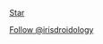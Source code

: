 <!-- Place this tag in your head or just before your close body tag. -->
<script async defer src="https://buttons.github.io/buttons.js"></script>

<!-- Place this tag where you want the button to render. -->
<a class="github-button" href="https://github.com/irisdroidology/droidos-python" data-size="large" data-show-count="true" aria-label="Star irisdroidology/droidos-python on GitHub">Star</a>

<!-- Place this tag in your head or just before your close body tag. -->
<script async defer src="https://buttons.github.io/buttons.js"></script>

<!-- Place this tag where you want the button to render. -->
<a class="github-button" href="https://github.com/irisdroidology" data-size="large" data-show-count="true" aria-label="Follow @irisdroidology on GitHub">Follow @irisdroidology</a>
